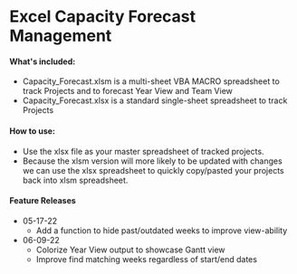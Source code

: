 # Excel Capacity Forecast Management

#### What's included:
- Capacity_Forecast.xlsm is a multi-sheet VBA MACRO spreadsheet to track Projects and to forecast Year View and Team View
- Capacity_Forecast.xlsx is a standard single-sheet spreadsheet to track Projects

#### How to use:
- Use the xlsx file as your master spreadsheet of tracked projects.
- Because the xlsm version will more likely to be updated with changes we can use the xlsx spreadsheet to quickly copy/pasted your projects back into xlsm spreadsheet.

#### Feature Releases
- 05-17-22
    - Add a function to hide past/outdated weeks to improve view-ability
- 06-09-22
    - Colorize Year View output to showcase Gantt view
    - Improve find matching weeks regardless of start/end dates

